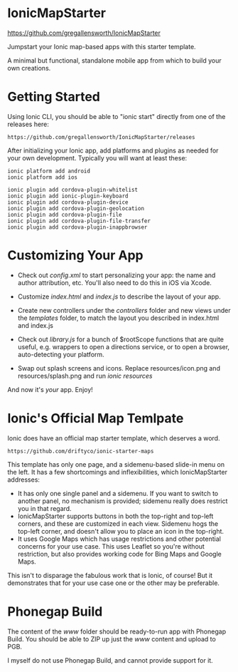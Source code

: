 # IonicMapStarter

https://github.com/gregallensworth/IonicMapStarter

Jumpstart your Ionic map-based apps with this starter template.

A minimal but functional, standalone mobile app from which to build your own creations.


# Getting Started

Using Ionic CLI, you should be able to "ionic start" directly from one of the releases here:

    https://github.com/gregallensworth/IonicMapStarter/releases

After initializing your Ionic app, add platforms and plugins as needed for your own development. Typically you will want at least these:

```
ionic platform add android
ionic platform add ios

ionic plugin add cordova-plugin-whitelist
ionic plugin add ionic-plugin-keyboard
ionic plugin add cordova-plugin-device
ionic plugin add cordova-plugin-geolocation
ionic plugin add cordova-plugin-file
ionic plugin add cordova-plugin-file-transfer
ionic plugin add cordova-plugin-inappbrowser
```


# Customizing Your App

* Check out _config.xml_ to start personalizing your app: the name and author attribution, etc. You'll also need to do this in iOS via Xcode.

* Customize _index.html_ and _index.js_ to describe the layout of your app.

* Create new controllers under the *controllers* folder and new views under the *templates* folder, to match the layout you described in index.html and index.js

* Check out _library.js_ for a bunch of $rootScope functions that are quite useful, e.g. wrappers to open a directions service, or to open a browser, auto-detecting your platform.

* Swap out splash screens and icons. Replace resources/icon.png and resources/splash.png and run *ionic resources*

And now it's *your* app. Enjoy!


# Ionic's Official Map Temlpate

Ionic does have an official map starter template, which deserves a word.

    https://github.com/driftyco/ionic-starter-maps

This template has only one page, and a sidemenu-based slide-in menu on the left. It has a few shortcomings and inflexibilities, which IonicMapStarter addresses:
* It has only one single panel and a sidemenu. If you want to switch to another panel, no mechanism is provided; sidemenu really does restrict you in that regard.
* IonicMapStarter supports buttons in both the top-right and top-left corners, and these are customized in each view. Sidemenu hogs the top-left corner, and doesn't allow you to place an icon in the top-right.
* It uses Google Maps which has usage restrictions and other potential concerns for your use case. This uses Leaflet so you're without restriction, but also provides working code for Bing Maps and Google Maps.

This isn't to disparage the fabulous work that is Ionic, of course! But it demonstrates that for your use case one or the other may be preferable.


# Phonegap Build

The content of the _www_ folder should be ready-to-run app with Phonegap Build. You should be able to ZIP up just the _www_ content and upload to PGB.

I myself do not use Phonegap Build, and cannot provide support for it.
